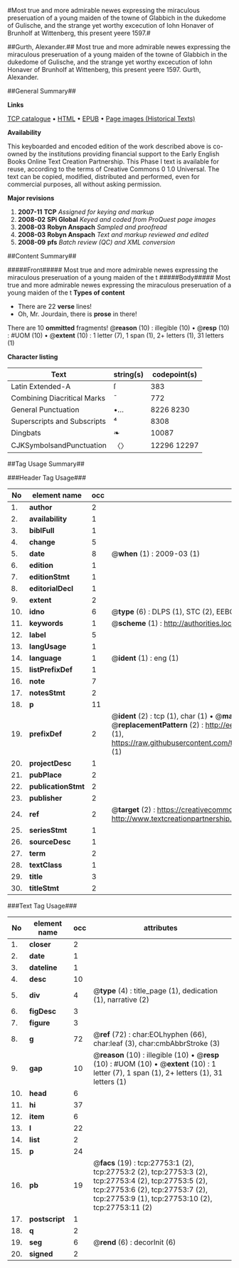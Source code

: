 #Most true and more admirable newes expressing the miraculous preseruation of a young maiden of the towne of Glabbich in the dukedome of Gulische, and the strange yet worthy excecution of Iohn Honaver of Brunholf at Wittenberg, this present yeere 1597.#

##Gurth, Alexander.##
Most true and more admirable newes expressing the miraculous preseruation of a young maiden of the towne of Glabbich in the dukedome of Gulische, and the strange yet worthy excecution of Iohn Honaver of Brunholf at Wittenberg, this present yeere 1597.
Gurth, Alexander.

##General Summary##

**Links**

[TCP catalogue](http://www.ota.ox.ac.uk/tcp/)  • 
[HTML](http://tei.it.ox.ac.uk/tcp/Texts-HTML/free/A02/A02402.html)  • 
[EPUB](http://tei.it.ox.ac.uk/tcp/Texts-EPUB/free/A02/A02402.epub) • 
[Page images (Historical Texts)](https://data.historicaltexts.jisc.ac.uk/view?pubId=eebo-24520096e&pageId=eebo-24520096e-27753-1)

**Availability**

This keyboarded and encoded edition of the
	       work described above is co-owned by the institutions
	       providing financial support to the Early English Books
	       Online Text Creation Partnership. This Phase I text is
	       available for reuse, according to the terms of Creative
	       Commons 0 1.0 Universal. The text can be copied,
	       modified, distributed and performed, even for
	       commercial purposes, all without asking permission.

**Major revisions**

1. __2007-11__ __TCP__ *Assigned for keying and markup*
1. __2008-02__ __SPi Global__ *Keyed and coded from ProQuest page images*
1. __2008-03__ __Robyn Anspach__ *Sampled and proofread*
1. __2008-03__ __Robyn Anspach__ *Text and markup reviewed and edited*
1. __2008-09__ __pfs__ *Batch review (QC) and XML conversion*

##Content Summary##

#####Front#####
Most true and more admirable newes expressing the miraculous preseruation of a young maiden of the t
#####Body#####
Most true and more admirable newes expressing the miraculous preseruation of a young maiden of the t
**Types of content**

  * There are 22 **verse** lines!
  * Oh, Mr. Jourdain, there is **prose** in there!

There are 10 **ommitted** fragments! 
 @__reason__ (10) : illegible (10)  •  @__resp__ (10) : #UOM (10)  •  @__extent__ (10) : 1 letter (7), 1 span (1), 2+ letters (1), 31 letters (1)

**Character listing**


|Text|string(s)|codepoint(s)|
|---|---|---|
|Latin Extended-A|ſ|383|
|Combining             Diacritical Marks|̄|772|
|General Punctuation|•…|8226 8230|
|Superscripts             and Subscripts|⁴|8308|
|Dingbats|❧|10087|
|CJKSymbolsandPunctuation|〈〉|12296 12297|

##Tag Usage Summary##

###Header Tag Usage###

|No|element name|occ|attributes|
|---|---|---|---|
|1.|__author__|2||
|2.|__availability__|1||
|3.|__biblFull__|1||
|4.|__change__|5||
|5.|__date__|8| @__when__ (1) : 2009-03 (1)|
|6.|__edition__|1||
|7.|__editionStmt__|1||
|8.|__editorialDecl__|1||
|9.|__extent__|2||
|10.|__idno__|6| @__type__ (6) : DLPS (1), STC (2), EEBO-CITATION (1), OCLC (1), VID (1)|
|11.|__keywords__|1| @__scheme__ (1) : http://authorities.loc.gov/ (1)|
|12.|__label__|5||
|13.|__langUsage__|1||
|14.|__language__|1| @__ident__ (1) : eng (1)|
|15.|__listPrefixDef__|1||
|16.|__note__|7||
|17.|__notesStmt__|2||
|18.|__p__|11||
|19.|__prefixDef__|2| @__ident__ (2) : tcp (1), char (1)  •  @__matchPattern__ (2) : ([0-9\-]+):([0-9IVX]+) (1), (.+) (1)  •  @__replacementPattern__ (2) : http://eebo.chadwyck.com/downloadtiff?vid=$1&page=$2 (1), https://raw.githubusercontent.com/textcreationpartnership/Texts/master/tcpchars.xml#$1 (1)|
|20.|__projectDesc__|1||
|21.|__pubPlace__|2||
|22.|__publicationStmt__|2||
|23.|__publisher__|2||
|24.|__ref__|2| @__target__ (2) : https://creativecommons.org/publicdomain/zero/1.0/ (1), http://www.textcreationpartnership.org/docs/. (1)|
|25.|__seriesStmt__|1||
|26.|__sourceDesc__|1||
|27.|__term__|2||
|28.|__textClass__|1||
|29.|__title__|3||
|30.|__titleStmt__|2||


###Text Tag Usage###

|No|element name|occ|attributes|
|---|---|---|---|
|1.|__closer__|2||
|2.|__date__|1||
|3.|__dateline__|1||
|4.|__desc__|10||
|5.|__div__|4| @__type__ (4) : title_page (1), dedication (1), narrative (2)|
|6.|__figDesc__|3||
|7.|__figure__|3||
|8.|__g__|72| @__ref__ (72) : char:EOLhyphen (66), char:leaf (3), char:cmbAbbrStroke (3)|
|9.|__gap__|10| @__reason__ (10) : illegible (10)  •  @__resp__ (10) : #UOM (10)  •  @__extent__ (10) : 1 letter (7), 1 span (1), 2+ letters (1), 31 letters (1)|
|10.|__head__|6||
|11.|__hi__|37||
|12.|__item__|6||
|13.|__l__|22||
|14.|__list__|2||
|15.|__p__|24||
|16.|__pb__|19| @__facs__ (19) : tcp:27753:1 (2), tcp:27753:2 (2), tcp:27753:3 (2), tcp:27753:4 (2), tcp:27753:5 (2), tcp:27753:6 (2), tcp:27753:7 (2), tcp:27753:9 (1), tcp:27753:10 (2), tcp:27753:11 (2)|
|17.|__postscript__|1||
|18.|__q__|2||
|19.|__seg__|6| @__rend__ (6) : decorInit (6)|
|20.|__signed__|2||
